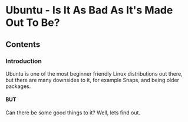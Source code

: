 # Ubuntu - Is It As Bad As It's Made Out To Be?

## Contents

### Introduction

Ubuntu is one of the most beginner friendly Linux distributions out there, but there are many downsides to it, for example Snaps, and being older packages.

#### BUT

Can there be some good things to it? Well, lets find out.
